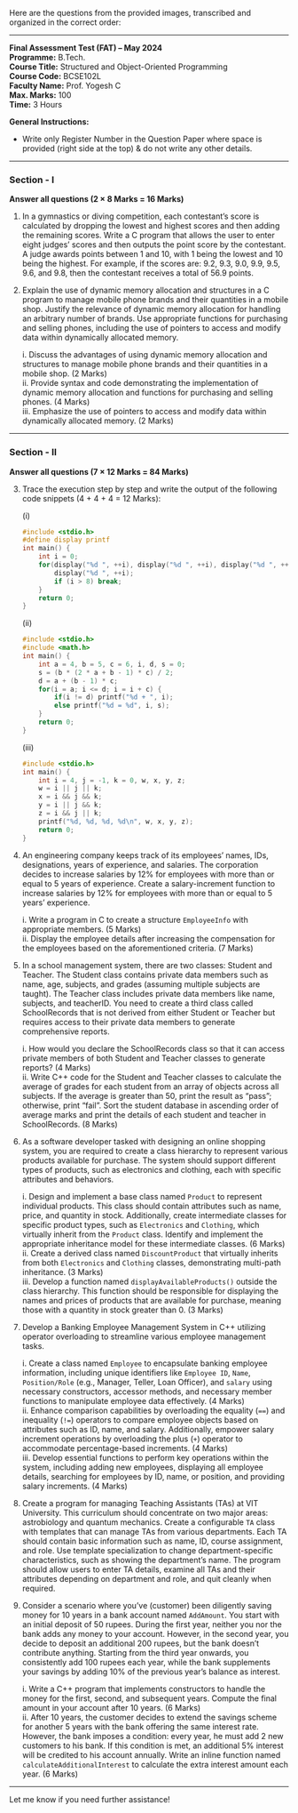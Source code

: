 Here are the questions from the provided images, transcribed and organized in the correct order:

---

**Final Assessment Test (FAT) – May 2024**  
**Programme:** B.Tech.  
**Course Title:** Structured and Object-Oriented Programming  
**Course Code:** BCSE102L  
**Faculty Name:** Prof. Yogesh C  
**Max. Marks:** 100  
**Time:** 3 Hours  

**General Instructions:**  
- Write only Register Number in the Question Paper where space is provided (right side at the top) & do not write any other details.  

---

### Section - I  
**Answer all questions (2 × 8 Marks = 16 Marks)**  

1. In a gymnastics or diving competition, each contestant’s score is calculated by dropping the lowest and highest scores and then adding the remaining scores. Write a C program that allows the user to enter eight judges’ scores and then outputs the point score by the contestant. A judge awards points between 1 and 10, with 1 being the lowest and 10 being the highest. For example, if the scores are: 9.2, 9.3, 9.0, 9.9, 9.5, 9.6, and 9.8, then the contestant receives a total of 56.9 points.  

2. Explain the use of dynamic memory allocation and structures in a C program to manage mobile phone brands and their quantities in a mobile shop. Justify the relevance of dynamic memory allocation for handling an arbitrary number of brands. Use appropriate functions for purchasing and selling phones, including the use of pointers to access and modify data within dynamically allocated memory.  

   i. Discuss the advantages of using dynamic memory allocation and structures to manage mobile phone brands and their quantities in a mobile shop. (2 Marks)  
   ii. Provide syntax and code demonstrating the implementation of dynamic memory allocation and functions for purchasing and selling phones. (4 Marks)  
   iii. Emphasize the use of pointers to access and modify data within dynamically allocated memory. (2 Marks)  

---

### Section - II  
**Answer all questions (7 × 12 Marks = 84 Marks)**  

3. Trace the execution step by step and write the output of the following code snippets (4 + 4 + 4 = 12 Marks):  

   (i)  
   ```c
   #include <stdio.h>
   #define display printf  
   int main() {  
       int i = 0;  
       for(display("%d ", ++i), display("%d ", ++i), display("%d ", ++i)) {  
           display("%d ", ++i);  
           if (i > 8) break;  
       }  
       return 0;  
   }
   ```  

   (ii)  
   ```c
   #include <stdio.h>
   #include <math.h>
   int main() {  
       int a = 4, b = 5, c = 6, i, d, s = 0;  
       s = (b * (2 * a + b - 1) * c) / 2;  
       d = a + (b - 1) * c;  
       for(i = a; i <= d; i = i + c) {  
           if(i != d) printf("%d + ", i);  
           else printf("%d = %d", i, s);  
       }  
       return 0;  
   }
   ```  

   (iii)  
   ```c
   #include <stdio.h>
   int main() {  
       int i = 4, j = -1, k = 0, w, x, y, z;  
       w = i || j || k;  
       x = i && j && k;  
       y = i || j && k;  
       z = i && j || k;  
       printf("%d, %d, %d, %d\n", w, x, y, z);  
       return 0;  
   }
   ```  

4. An engineering company keeps track of its employees’ names, IDs, designations, years of experience, and salaries. The corporation decides to increase salaries by 12% for employees with more than or equal to 5 years of experience. Create a salary-increment function to increase salaries by 12% for employees with more than or equal to 5 years’ experience.  

   i. Write a program in C to create a structure `EmployeeInfo` with appropriate members. (5 Marks)  
   ii. Display the employee details after increasing the compensation for the employees based on the aforementioned criteria. (7 Marks)  

5. In a school management system, there are two classes: Student and Teacher. The Student class contains private data members such as name, age, subjects, and grades (assuming multiple subjects are taught). The Teacher class includes private data members like name, subjects, and teacherID. You need to create a third class called SchoolRecords that is not derived from either Student or Teacher but requires access to their private data members to generate comprehensive reports.  

   i. How would you declare the SchoolRecords class so that it can access private members of both Student and Teacher classes to generate reports? (4 Marks)  
   ii. Write C++ code for the Student and Teacher classes to calculate the average of grades for each student from an array of objects across all subjects. If the average is greater than 50, print the result as “pass”; otherwise, print “fail”. Sort the student database in ascending order of average marks and print the details of each student and teacher in SchoolRecords. (8 Marks)  

6. As a software developer tasked with designing an online shopping system, you are required to create a class hierarchy to represent various products available for purchase. The system should support different types of products, such as electronics and clothing, each with specific attributes and behaviors.  

   i. Design and implement a base class named `Product` to represent individual products. This class should contain attributes such as name, price, and quantity in stock. Additionally, create intermediate classes for specific product types, such as `Electronics` and `Clothing`, which virtually inherit from the `Product` class. Identify and implement the appropriate inheritance model for these intermediate classes. (6 Marks)  
   ii. Create a derived class named `DiscountProduct` that virtually inherits from both `Electronics` and `Clothing` classes, demonstrating multi-path inheritance. (3 Marks)  
   iii. Develop a function named `displayAvailableProducts()` outside the class hierarchy. This function should be responsible for displaying the names and prices of products that are available for purchase, meaning those with a quantity in stock greater than 0. (3 Marks)  

7. Develop a Banking Employee Management System in C++ utilizing operator overloading to streamline various employee management tasks.  

   i. Create a class named `Employee` to encapsulate banking employee information, including unique identifiers like `Employee ID`, `Name`, `Position/Role` (e.g., Manager, Teller, Loan Officer), and `salary` using necessary constructors, accessor methods, and necessary member functions to manipulate employee data effectively. (4 Marks)  
   ii. Enhance comparison capabilities by overloading the equality (`==`) and inequality (`!=`) operators to compare employee objects based on attributes such as ID, name, and salary. Additionally, empower salary increment operations by overloading the plus (`+`) operator to accommodate percentage-based increments. (4 Marks)  
   iii. Develop essential functions to perform key operations within the system, including adding new employees, displaying all employee details, searching for employees by ID, name, or position, and providing salary increments. (4 Marks)  

8. Create a program for managing Teaching Assistants (TAs) at VIT University. This curriculum should concentrate on two major areas: astrobiology and quantum mechanics. Create a configurable `TA` class with templates that can manage TAs from various departments. Each TA should contain basic information such as name, ID, course assignment, and role. Use template specialization to change department-specific characteristics, such as showing the department’s name. The program should allow users to enter TA details, examine all TAs and their attributes depending on department and role, and quit cleanly when required.  

9. Consider a scenario where you’ve (customer) been diligently saving money for 10 years in a bank account named `AddAmount`. You start with an initial deposit of 50 rupees. During the first year, neither you nor the bank adds any money to your account. However, in the second year, you decide to deposit an additional 200 rupees, but the bank doesn’t contribute anything. Starting from the third year onwards, you consistently add 100 rupees each year, while the bank supplements your savings by adding 10% of the previous year’s balance as interest.  

   i. Write a C++ program that implements constructors to handle the money for the first, second, and subsequent years. Compute the final amount in your account after 10 years. (6 Marks)  
   ii. After 10 years, the customer decides to extend the savings scheme for another 5 years with the bank offering the same interest rate. However, the bank imposes a condition: every year, he must add 2 new customers to his bank. If this condition is met, an additional 5% interest will be credited to his account annually. Write an inline function named `calculateAdditionalInterest` to calculate the extra interest amount each year. (6 Marks)  

--- 

Let me know if you need further assistance!
